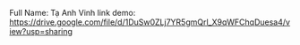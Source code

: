 Full Name: Tạ Anh Vinh
link demo: https://drive.google.com/file/d/1DuSw0ZLj7YR5gmQrl_X9qWFChqDuesa4/view?usp=sharing 
